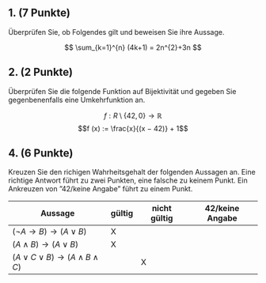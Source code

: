 ## 1. (7 Punkte) 
Überprüfen Sie, ob Folgendes gilt und beweisen Sie ihre Aussage.

$$
\sum_{k=1}^{n} (4k+1) = 2n^{2}+3n
$$
## 2. (2 Punkte)
Überprüfen Sie die folgende Funktion auf Bijektivität und gegeben Sie gegenbenenfalls eine Umkehrfunktion an.

$$f : R \setminus \{42, 0\} → \mathbb{R}$$
$$f (x) := \frac{x}{(x − 42)} + 1$$
## 4. (6 Punkte) 
Kreuzen Sie den richigen Wahrheitsgehalt der folgenden Aussagen an. Eine richtige Antwort führt zu zwei Punkten, eine falsche zu keinem Punkt. Ein Ankreuzen von ”42/keine Angabe” führt zu einem Punkt.

| Aussage                     | gültig | nicht gültig | 42/keine Angabe |
| --------------------------- | ------ | ------------ | --------------- |
| $(¬A → B) → (A ∨ B)$        | X      |              |                 |
| $(A ∧ B) → (A ∨ B)$         | X      |              |                 |
| $(A ∨ C ∨ B) → (A ∧ B ∧ C)$ |        | X            |                 |
